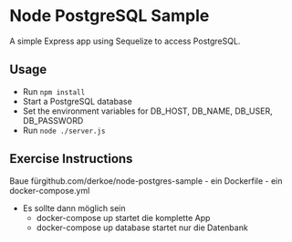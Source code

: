 # Node PostgreSQL Sample

A simple Express app using Sequelize to access PostgreSQL.

## Usage

- Run `npm install`
- Start a PostgreSQL database
- Set the environment variables for DB_HOST, DB_NAME, DB_USER, DB_PASSWORD
- Run `node ./server.js`

## Exercise Instructions

Baue fürgithub.com/derkoe/node-postgres-sample - ein Dockerfile - ein docker-compose.yml

- Es sollte dann möglich sein
  - docker-compose up startet die komplette App
  - docker-compose up database startet nur die Datenbank
